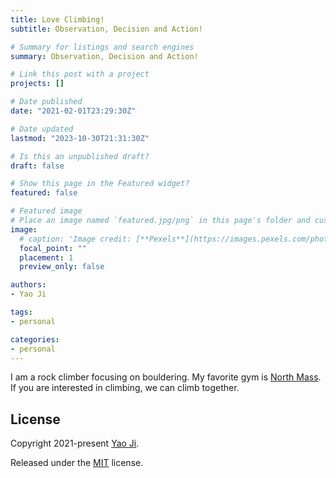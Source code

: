 ```yaml
---
title: Love Climbing!
subtitle: Observation, Decision and Action!

# Summary for listings and search engines
summary: Observation, Decision and Action!

# Link this post with a project
projects: []

# Date published
date: "2021-02-01T23:29:30Z"

# Date updated
lastmod: "2023-10-30T21:31:30Z"

# Is this an unpublished draft?
draft: false

# Show this page in the Featured widget?
featured: false

# Featured image
# Place an image named `featured.jpg/png` in this page's folder and customize its options here.
image:
  # caption: 'Image credit: [**Pexels**](https://images.pexels.com/photos/5598288/pexels-photo-5598288.jpeg?auto=compress&cs=tinysrgb&dpr=3&h=750&w=1260)'
  focal_point: ""
  placement: 1
  preview_only: false

authors:
- Yao Ji

tags:
- personal

categories:
- personal
---
```


I am a rock climber focusing on bouldering. My favorite gym is [North Mass](https://www.northmassboulder.com/). If you are interested in climbing, we can climb together.

## License

Copyright 2021-present [Yao Ji](https://yaoji-academic.com/).

Released under the [MIT](https://github.com/wowchemy/wowchemy-hugo-modules/blob/master/LICENSE.md) license.
